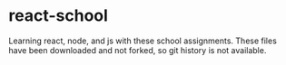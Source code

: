 # react-school

Learning react, node, and js with these school assignments.
These files have been downloaded and not forked, so git history is not available.
